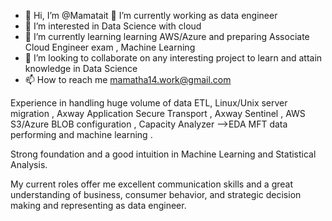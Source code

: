 - 👋 Hi, I’m @Mamatait
🔭 I’m currently working as data engineer
- 👀 I’m interested in Data Science with cloud
- 🌱 I’m currently learning learning AWS/Azure and preparing Associate Cloud Engineer exam , Machine Learning
- 🤝 I’m looking to collaborate on any interesting project to learn and attain knowledge in Data Science
- 📫 How to reach me mamatha14.work@gmail.com

Experience in handling huge volume of data ETL, Linux/Unix server migration , Axway Application Secure Transport , Axway Sentinel , AWS S3/Azure BLOB configuration , 
Capacity Analyzer -->EDA MFT data performing and machine learning . 

Strong foundation and a good intuition in Machine Learning and Statistical Analysis. 

My current roles offer me excellent communication skills and a great understanding of business, consumer behavior, and strategic decision making and representing as data engineer.

<!---
Mamatait/Mamatait is a ✨ special ✨ repository because its `README.md` (this file) appears on your GitHub profile.
You can click the Preview link to take a look at your changes.
--->
